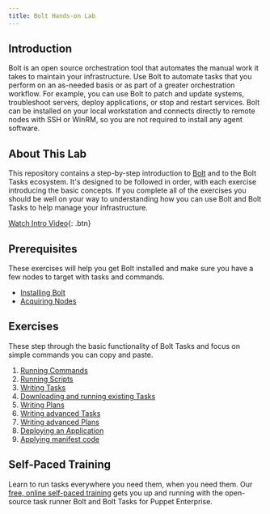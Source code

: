 ```yaml
---
title: Bolt Hands-on Lab
---
```


## Introduction

Bolt is an open source orchestration tool that automates the manual work it takes to maintain your infrastructure. Use Bolt to automate tasks that you perform on an as-needed basis or as part of a greater orchestration workflow. For example, you can use Bolt to patch and update systems, troubleshoot servers, deploy applications, or stop and restart services. Bolt can be installed on your local workstation and connects directly to remote nodes with SSH or WinRM, so you are not required to install any agent software.

## About This Lab

This repository contains a step-by-step introduction to [Bolt](https://github.com/puppetlabs/bolt) and to the Bolt Tasks ecosystem. It's designed to be followed in order, with each exercise introducing the basic concepts. If you complete all of the exercises you should be well on your way to understanding how you can use Bolt and Bolt Tasks to help manage your infrastructure.

[Watch Intro Video](https://www.youtube.com/watch?v=9Z7nYlspUJw){: .btn}

## Prerequisites

These exercises will help you get Bolt installed and make sure you have a few nodes to target with tasks and commands. 

- [Installing Bolt](lab/01-installing-bolt)
- [Acquiring Nodes](lab/02-acquiring-nodes)

## Exercises

These step through the basic functionality of Bolt Tasks and focus on simple commands you can copy and paste.

1. [Running Commands](lab/03-running-commands)
1. [Running Scripts](lab/04-running-scripts)
1. [Writing Tasks](lab/05-writing-tasks)
1. [Downloading and running existing Tasks](lab/06-downloading-and-running-existing-tasks)
1. [Writing Plans](lab/07-writing-plans)
1. [Writing advanced Tasks](lab/08-writing-advanced-tasks)
1. [Writing advanced Plans](lab/09-writing-advanced-plans)
1. [Deploying an Application](lab/10-deploying-an-application)
1. [Applying manifest code](lab/11-apply-manifest-code)

## Self-Paced Training

Learn to run tasks everywhere you need them, when you need them. Our [free, online self-paced training](https://learn.puppet.com/course/puppet-orchestration-bolt-and-tasks) gets you up and running with the open-source task runner Bolt and Bolt Tasks for Puppet Enterprise.
